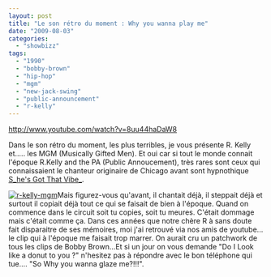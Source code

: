 ```yaml
---
layout: post
title: "Le son rétro du moment : Why you wanna play me"
date: "2009-08-03"
categories: 
  - "showbizz"
tags: 
  - "1990"
  - "bobby-brown"
  - "hip-hop"
  - "mgm"
  - "new-jack-swing"
  - "public-announcement"
  - "r-kelly"
---
```


http://www.youtube.com/watch?v=8uu44haDaW8

Dans le son rétro du moment, les plus terribles, je vous présente R. Kelly et..... les MGM (Musically Gifted Men). Et oui car si tout le monde connait l'époque R.Kelly and the PA (Public Annoucement), très rares sont ceux qui connaissaient le chanteur originaire de Chicago avant sont hypnothique [S_he's Got That Vibe_](http://www.dailymotion.com/video/x1uzze_rkelly-shes-got-that-vibe_music "La video de She's Got the Vibe").

[![r-kelly-mgm](images/r-kelly-mgm-300x294.jpg "r-kelly-mgm")](http://www.nyamsprod.com/blog/wp-content/uploads/2009/08/r-kelly-mgm.jpg)Mais figurez-vous qu'avant, il chantait déjà, il steppait déjà et surtout il copiait déjà tout ce qui se faisait de bien à l'époque. Quand on commence dans le circuit soit tu copies, soit tu meures. C'était dommage mais c'était comme ça. Dans ces années que notre chère R à sans doute fait disparaitre de ses mémoires, moi j'ai retrouvé via nos amis de youtube... le clip qui à l'époque me faisait trop marrer. On aurait cru un patchwork de tous les clips de Bobby Brown...Et si un jour on vous demande "Do I Look like a donut to you ?" n'hesitez pas à répondre avec le bon téléphone qui tue.... "So Why you wanna glaze me?!!!".
